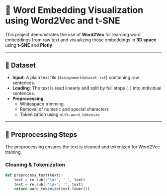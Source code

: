 # 🧠 Word Embedding Visualization using Word2Vec and t-SNE

This project demonstrates the use of **Word2Vec** for learning word embeddings from raw text and visualizing those embeddings in **3D space** using **t-SNE** and **Plotly**.

---

## 📂 Dataset

- **Input**: A plain text file (`Assignmentdataset.txt`) containing raw sentences.
- **Loading**: The text is read linearly and split by full stops (`.`) into individual sentences.
- **Preprocessing**:
  - Whitespace trimming
  - Removal of numeric and special characters
  - Tokenization using `nltk.word_tokenize`

---

## 🔧 Preprocessing Steps

The preprocessing ensures the text is cleaned and tokenized for Word2Vec training.

### Cleaning & Tokenization

```python
def preprocess_text(text):
    text = re.sub(r'\W+', ' ', text)
    text = re.sub(r'\d+', '', text)
    return word_tokenize(text.lower())

